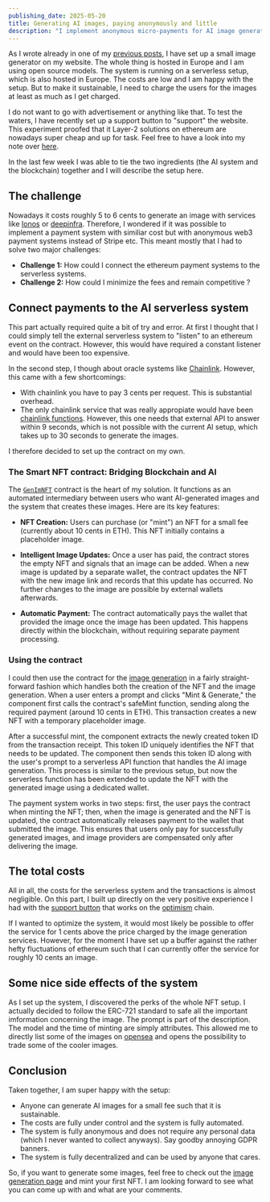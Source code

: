 ```yaml
---
publishing_date: 2025-05-20
title: Generating AI images, paying anonymously and little
description: "I implement anonymous micro-payments for AI image generation using Ethereum Layer-2. See how to connect blockchain payments with serverless AI for sustainable, privacy-focused services."
---
```


As I wrote already in one of my [previous posts](6), I have set up a small image generator on my website. The whole thing is hosted in Europe and I am using open source models. The system is running on a serverless setup, which is also hosted in Europe. The costs are low and I am happy with the setup. But to make it sustainable, I need to charge the users for the images at least as much as I get charged.

I do not want to go with advertisement or anything like that. To test the waters, I have recently set up a support button to "support" the website. This experiment proofed that it Layer-2 solutions on ethereum are nowadays super cheap and up for task. Feel free to have a look into my note over [here](7).

In the last few week I was able to tie the two ingredients (the AI system and the blockchain) together and I will describe the setup here.

## The challenge

Nowadays it costs roughly 5 to 6 cents to generate an image with services like [Ionos](https://cloud.ionos.de/managed/ai-model-hub) or [deepinfra](https://deepinfra.com/). Therefore, I wondered if it was possible to implement a payment system with similiar cost but with anonymous web3 payment systems instead of Stripe etc. This meant mostly that I had to solve two major challenges:

- **Challenge 1:** How could I connect the ethereum payment systems to the serverless systems.
- **Challenge 2:** How could I minimize the fees and remain competitive ?

## Connect payments to the AI serverless system

This part actually required quite a bit of try and error. At first I thought that I could simply tell the external serverless system to "listen" to an ethereum event on the contract. However, this would have required a constant listener and would have been too expensive.

In the second step, I though about oracle systems like [Chainlink](https://chain.link/). However, this came with a few shortcomings:

- With chainlink you have to pay 3 cents per request. This is substantial overhead.
- The only chainlink service that was really appropiate would have been [chainlink functions](https://chain.link/functions). However, this one needs that external API to answer within 9 seconds, which is not possible with the current AI setup, which takes up to 30 seconds to generate the images.

I therefore decided to set up the contract on my own.

### The Smart NFT contract: Bridging Blockchain and AI

The [`GenImNFT`](https://optimistic.etherscan.io/address/0x9859431b682e861b19e87Db14a04944BC747AB6d#code) contract is the heart of my solution. It functions as an automated intermediary between users who want AI-generated images and the system that creates these images. Here are its key features:

- **NFT Creation:** Users can purchase (or "mint") an NFT for a small fee (currently about 10 cents in ETH). This NFT initially contains a placeholder image.

- **Intelligent Image Updates:** Once a user has paid, the contract stores the empty NFT and signals that an image can be added. When a new image is updated by a separate wallet, the contract updates the NFT with the new image link and records that this update has occurred. No further changes to the image are possible by external wallets afterwards.

- **Automatic Payment:** The contract automatically pays the wallet that provided the image once the image has been updated. This happens directly within the blockchain, without requiring separate payment processing.

### Using the contract

I could then use the contract for the [image generation](../imagegen) in a fairly straight-forward fashion which handles both the creation of the NFT and the image generation. When a user enters a prompt and clicks "Mint & Generate," the component first calls the contract's safeMint function, sending along the required payment (around 10 cents in ETH). This transaction creates a new NFT with a temporary placeholder image.

After a successful mint, the component extracts the newly created token ID from the transaction receipt. This token ID uniquely identifies the NFT that needs to be updated. The component then sends this token ID along with the user's prompt to a serverless API function that handles the AI image generation. This process is similar to the previous setup, but now the serverless function has been extended to update the NFT with the generated image using a dedicated wallet.

The payment system works in two steps: first, the user pays the contract when minting the NFT; then, when the image is generated and the NFT is updated, the contract automatically releases payment to the wallet that submitted the image. This ensures that users only pay for successfully generated images, and image providers are compensated only after delivering the image.

## The total costs

All in all, the costs for the serverless system and the transactions is almost negligible. On this part, I built up directly on the very positive experience I had with the [support button](7) that works on the [optimism](https://www.optimism.io/) chain.

If I wanted to optimize the system, it would most likely be possible to offer the service for 1 cents above the price charged by the image generation services. However, for the moment I have set up a buffer against the rather hefty fluctuations of ethereum such that I can currently offer the service for roughly 10 cents an image.

## Some nice side effects of the system

As I set up the system, I discovered the perks of the whole NFT setup. I actually decided to follow the ERC-721 standard to safe all the important imformation concerning the image. The prompt is part of the description. The model and the time of minting are simply attributes. This allowed me to directly list some of the images on [opensea](https://opensea.io/) and opens the possibility to trade some of the cooler images.

## Conclusion

Taken together, I am super happy with the setup:

- Anyone can generate AI images for a small fee such that it is sustainable.
- The costs are fully under control and the system is fully automated.
- The system is fully anonymous and does not require any personal data (which I never wanted to collect anyways). Say goodby annoying GDPR banners.
- The system is fully decentralized and can be used by anyone that cares.

So, if you want to generate some images, feel free to check out the [image generation page](../imagegen) and mint your first NFT. I am looking forward to see what you can come up with and what are your comments.
